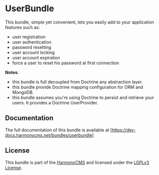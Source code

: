 UserBundle
==========
This bundle, simple yet convenient, lets you easily add to your application features such as:
- user registration
- user authentication
- password resetting
- user account locking
- user account expiration
- force a user to reset his password at first connection

**Notes**:
- this bundle is full decoupled from Doctrine any abstraction layer.
- this bundle provide Doctrine mapping configuration for ORM and MongoDB.
- this bundle assumes you're using Doctrine to persist and retrieve your users. It provides a Doctrine UserProvider.


Documentation
-------------
The full documentation of this bundle is available at [https://dev-docs.harmonycms.net/bundles/userbundle]

License
-------
This bundle is part of the [HarmonyCMS] and licensed under the [LGPLv3 License].

[https://dev-docs.harmonycms.net/bundles/userbundle]: https://dev-docs.harmonycms.net/bundles/userbundle
[HarmonyCMS]: https://harmonycms.net
[LGPLv3 License]: https://opensource.org/licenses/lgpl-3.0.html
